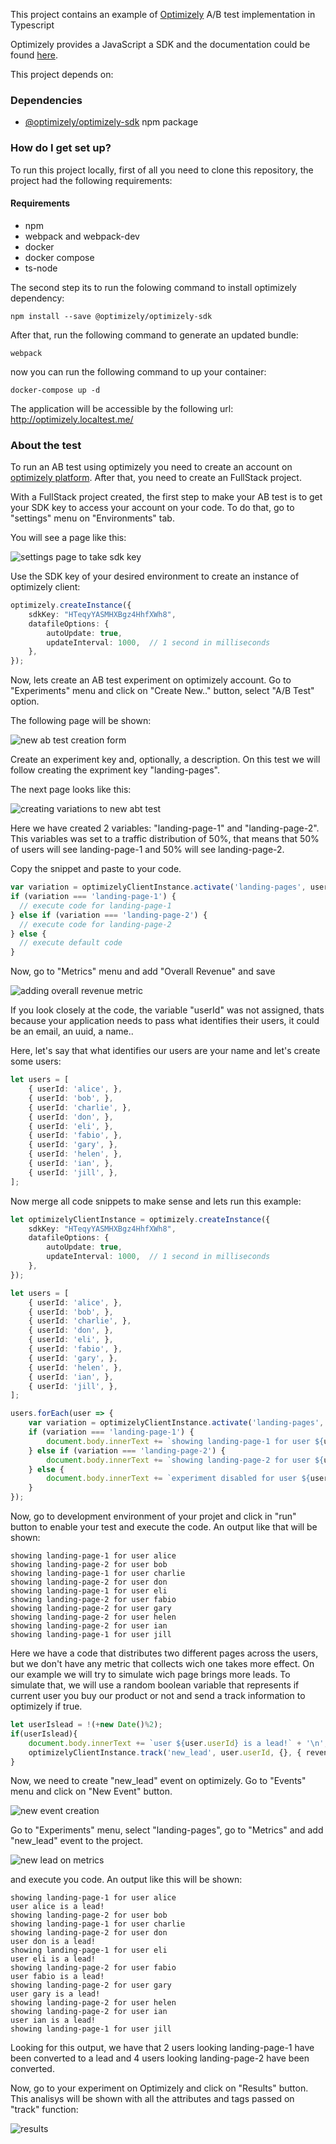 This project contains an example of [Optimizely](https://www.optimizely.com/) A/B test implementation in Typescript

Optimizely provides a JavaScript a SDK and the documentation could be found [here](https://docs.developers.optimizely.com/rollouts/docs/javascript-node).

This project depends on:

### Dependencies ###

* [@optimizely/optimizely-sdk](https://github.com/optimizely/javascript-sdk/tree/master/packages/optimizely-sdk) npm package 

### How do I get set up? ###

To run this project locally, first of all you need to clone this repository, the project had the following requirements: 

#### Requirements ####

* npm
* webpack and webpack-dev
* docker
* docker compose
* ts-node

The second step its to run the folowing command to install optimizely dependency:

```
npm install --save @optimizely/optimizely-sdk
```

After that, run the following command to generate an updated bundle: 

```
webpack
```

now you can run the following command to up your container: 

```
docker-compose up -d
```

The application will be accessible by the following url: http://optimizely.localtest.me/

### About the test ###

To run an AB test using optimizely you need to create an account on [optimizely platform](https://www.optimizely.com/). After that, you need to create an FullStack project. 

With a FullStack project created, the first step to make your AB test is to get your SDK key to access your account on your code. To do that, go to "settings" menu on "Environments" tab. 

You will see a page like this:

![settings page to take sdk key](/docs/img/settings-sdk-key.png)

Use the SDK key of your desired environment to create an instance of optimizely client:

```typescript
optimizely.createInstance({
    sdkKey: "HTeqyYASMHXBgz4HhfXWh8",
    datafileOptions: {
        autoUpdate: true,
        updateInterval: 1000,  // 1 second in milliseconds
    },
});
```

Now, lets create an AB test experiment on optimizely account. Go to "Experiments" menu and click on "Create New.." button, select "A/B Test" option. 

The following page will be shown:

![new ab test creation form](/docs/img/new-ab-test.png)

Create an experiment key and, optionally, a description. On this test we will follow creating the expriment key "landing-pages".

The next page looks like this: 

![creating variations to new abt test](/docs/img/new-ab-test-variations.png)

Here we have created 2 variables: "landing-page-1" and "landing-page-2". This variables was set to a traffic distribution of 50%, that means that 50% of users will see landing-page-1 and 50% will see landing-page-2.

Copy the snippet and paste to your code.

```typescript
var variation = optimizelyClientInstance.activate('landing-pages', userId);
if (variation === 'landing-page-1') {
  // execute code for landing-page-1
} else if (variation === 'landing-page-2') {
  // execute code for landing-page-2
} else {
  // execute default code
}
```

Now, go to "Metrics" menu and add "Overall Revenue" and save

![adding overall revenue metric](/docs/img/add-default-metric.png)

If you look closely at the code, the variable "userId" was not assigned, thats because your application needs to pass what identifies their users, it could be an email, an uuid, a name..

Here, let's say that what identifies our users are your name and let's create some users:

```typescript
let users = [
    { userId: 'alice', },
    { userId: 'bob', },
    { userId: 'charlie', },
    { userId: 'don', },
    { userId: 'eli', },
    { userId: 'fabio', },
    { userId: 'gary', },
    { userId: 'helen', },
    { userId: 'ian', },
    { userId: 'jill', },
];
```

Now merge all code snippets to make sense and lets run this example: 

```typescript
let optimizelyClientInstance = optimizely.createInstance({
    sdkKey: "HTeqyYASMHXBgz4HhfXWh8",
    datafileOptions: {
        autoUpdate: true,
        updateInterval: 1000,  // 1 second in milliseconds
    },
});

let users = [
    { userId: 'alice', },
    { userId: 'bob', },
    { userId: 'charlie', },
    { userId: 'don', },
    { userId: 'eli', },
    { userId: 'fabio', },
    { userId: 'gary', },
    { userId: 'helen', },
    { userId: 'ian', },
    { userId: 'jill', },
];

users.forEach(user => {
    var variation = optimizelyClientInstance.activate('landing-pages', user.userId);
    if (variation === 'landing-page-1') {
        document.body.innerText += `showing landing-page-1 for user ${user.userId}` + '\n';
    } else if (variation === 'landing-page-2') {
        document.body.innerText += `showing landing-page-2 for user ${user.userId}` + '\n';
    } else {
        document.body.innerText += `experiment disabled for user ${user.userId}` + '\n';
    }
});

```

Now, go to development environment of your projet and click in "run" button to enable your test and execute the code. An output like that will be shown: 

```
showing landing-page-1 for user alice
showing landing-page-2 for user bob
showing landing-page-1 for user charlie
showing landing-page-2 for user don
showing landing-page-1 for user eli
showing landing-page-2 for user fabio
showing landing-page-2 for user gary
showing landing-page-2 for user helen
showing landing-page-2 for user ian
showing landing-page-1 for user jill
```

Here we have a code that distributes two different pages across the users, but we don't have any metric that collects wich one takes more effect. On our example we will try to simulate wich page brings more leads. To simulate that, we will use a random boolean variable that represents if current user you buy our product or not and send a track information to optimizely if true.

```typescript
let userIslead = !(+new Date()%2);
if(userIslead){
    document.body.innerText += `user ${user.userId} is a lead!` + '\n';
    optimizelyClientInstance.track('new_lead', user.userId, {}, { revenue: 1 });
}
```

Now, we need to create "new_lead" event on optimizely. Go to "Events" menu and click on "New Event" button. 

![new event creation](docs/img/new-event.png)

Go to "Experiments" menu, select "landing-pages", go to "Metrics" and add "new_lead" event to the project. 

![new lead on metrics](docs/img/new-lead-on-metrics.png)

and execute you code. An output like this will be shown:

```
showing landing-page-1 for user alice
user alice is a lead!
showing landing-page-2 for user bob
showing landing-page-1 for user charlie
showing landing-page-2 for user don
user don is a lead!
showing landing-page-1 for user eli
user eli is a lead!
showing landing-page-2 for user fabio
user fabio is a lead!
showing landing-page-2 for user gary
user gary is a lead!
showing landing-page-2 for user helen
showing landing-page-2 for user ian
user ian is a lead!
showing landing-page-1 for user jill
```

Looking for this output, we have that 2 users looking landing-page-1 have been converted to a lead and 4 users looking landing-page-2 have been converted. 

Now, go to your experiment on Optimizely and click on "Results" button. This analisys will be shown with all the attributes and tags passed on "track" function:

![results](/docs/img/results.png)